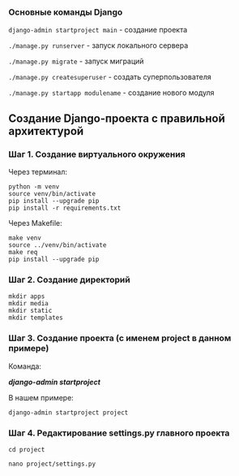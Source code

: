 ### Основные команды Django

``django-admin startproject main`` - создание проекта

``./manage.py runserver`` - запуск локального сервера

``./manage.py migrate`` - запуск миграций

``./manage.py createsuperuser`` - создать суперпользователя

``./manage.py startapp modulename`` - создание нового модуля

## Создание Django-проекта с правильной архитектурой

### Шаг 1. Создание виртуального окружения

Через терминал:

```
python -m venv
source venv/bin/activate
pip install --upgrade pip
pip install -r requirements.txt
```

Через Makefile:

```
make venv
source ../venv/bin/activate
make req
pip install --upgrade pip
```

### Шаг 2. Создание директорий

```
mkdir apps
mkdir media
mkdir static
mkdir templates
```
### Шаг 3. Создание проекта (с именем project в данном примере)

Команда:

***django-admin startproject <projectname>***

В нашем примере:

``django-admin startproject project``

 ### Шаг 4. Редактирование settings.py главного проекта

``cd project``

``nano project/settings.py``

